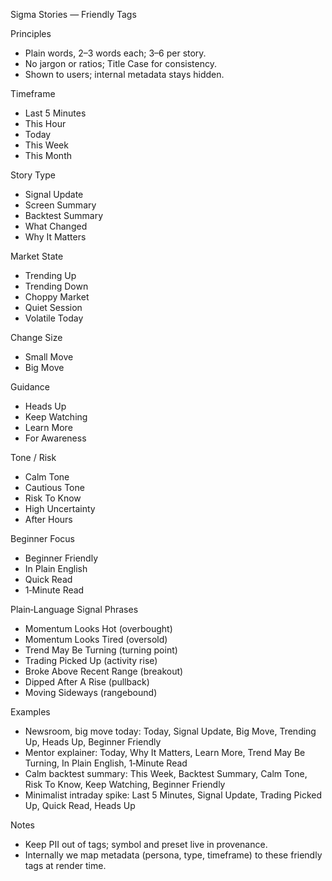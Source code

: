 Sigma Stories — Friendly Tags

Principles
- Plain words, 2–3 words each; 3–6 per story.
- No jargon or ratios; Title Case for consistency.
- Shown to users; internal metadata stays hidden.

Timeframe
- Last 5 Minutes
- This Hour
- Today
- This Week
- This Month

Story Type
- Signal Update
- Screen Summary
- Backtest Summary
- What Changed
- Why It Matters

Market State
- Trending Up
- Trending Down
- Choppy Market
- Quiet Session
- Volatile Today

Change Size
- Small Move
- Big Move

Guidance
- Heads Up
- Keep Watching
- Learn More
- For Awareness

Tone / Risk
- Calm Tone
- Cautious Tone
- Risk To Know
- High Uncertainty
- After Hours

Beginner Focus
- Beginner Friendly
- In Plain English
- Quick Read
- 1‑Minute Read

Plain‑Language Signal Phrases
- Momentum Looks Hot (overbought)
- Momentum Looks Tired (oversold)
- Trend May Be Turning (turning point)
- Trading Picked Up (activity rise)
- Broke Above Recent Range (breakout)
- Dipped After A Rise (pullback)
- Moving Sideways (rangebound)

Examples
- Newsroom, big move today: Today, Signal Update, Big Move, Trending Up, Heads Up, Beginner Friendly
- Mentor explainer: Today, Why It Matters, Learn More, Trend May Be Turning, In Plain English, 1‑Minute Read
- Calm backtest summary: This Week, Backtest Summary, Calm Tone, Risk To Know, Keep Watching, Beginner Friendly
- Minimalist intraday spike: Last 5 Minutes, Signal Update, Trading Picked Up, Quick Read, Heads Up

Notes
- Keep PII out of tags; symbol and preset live in provenance.
- Internally we map metadata (persona, type, timeframe) to these friendly tags at render time.

